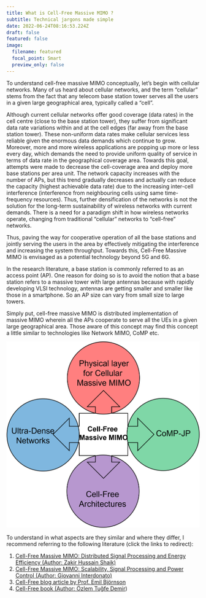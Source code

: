```yaml
---
title: What is Cell-Free Massive MIMO ?
subtitle: Technical jargons made simple
date: 2022-06-24T08:16:53.224Z
draft: false
featured: false
image:
  filename: featured
  focal_point: Smart
  preview_only: false
---
```

To understand cell-free massive MIMO conceptually, let’s begin with cellular networks. Many of us heard about cellular networks, and the term “cellular” stems from the fact that any telecom base station tower serves all the users in a given large geographical area, typically called a “cell”. 

Although current cellular networks offer good coverage (data rates) in the cell centre (close to the base station tower), they suffer from significant data rate variations within and at the cell edges  (far away from the base station tower). These non-uniform data rates make cellular services less reliable given the enormous data demands which continue to grow. Moreover, more and more wireless applications are popping up more or less every day, which demands the need to provide uniform quality of service in terms of data rate in the geographical coverage area. Towards this goal, attempts were made to decrease the cell-coverage area and deploy more base stations per area unit. The network capacity increases with the number of APs, but this trend gradually decreases and actually can reduce the capacity (highest achievable data rate) due to the increasing inter-cell interference (interference from neighbouring cells using same time-frequency resources). Thus, further densification of the networks is not the solution for the long-term sustainability of wireless networks with current demands. There is a need for a paradigm shift in how wireless networks operate, changing from traditional “cellular” networks to “cell-free” networks.

Thus, paving the way for cooperative operation of all the base stations and jointly serving the users in the area by effectively mitigating the interference and increasing the system throughput. Towards this, Cell-Free Massive MIMO is envisaged as a potential technology beyond 5G and 6G.

In the research literature, a base station is commonly referred to as an access point (AP). One reason for doing so is to avoid the notion that a base station refers to a massive tower with large antennas because with rapidly developing VLSI technology, antennas are getting smaller and smaller like those in a smartphone. So an AP size can vary from small size to large towers.

Simply put, cell-free massive MIMO is distributed implementation of massive MIMO wherein all the APs cooperate to serve all the UEs in a given large geographical area. Those aware of this concept may find this concept a little similar to technologies like Network MIMO, CoMP etc. 

![](cellfreedef2.png "Cell-Free Massive MIMO is amalgamation of best exisiting technologies.")

To understand in what aspects are they similar and where they differ, I recommend referring to the following literature  (click the links to redirect):

1. [Cell-Free Massive MIMO: Distributed Signal Processing and Energy Efficiency (Author: Zakir Hussain Shaik)](https://liu.diva-portal.org/smash/get/diva2:1636175/FULLTEXT02.pdf)
2. [Cell-Free Massive MIMO: Scalability, Signal Processing and Power Control (Author: Giovanni Interdonato)](http://www.diva-portal.org/smash/get/diva2:1448945/FULLTEXT01.pdf)
3. [Cell-Free blog article by Prof. Emil Björnson](https://ma-mimo.ellintech.se/2022/04/30/cell-free-massive-mimo-and-cloud-ran/)
4. [](https://github.com/emilbjornson/cell-free-book)[Cell-Free book (Author: Özlem Tuğfe Demir](https://github.com/emilbjornson/cell-free-book)[](https://github.com/emilbjornson/cell-free-book))